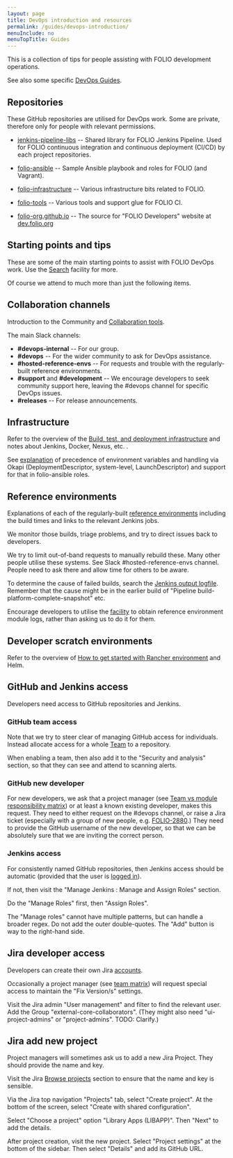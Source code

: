 ```yaml
---
layout: page
title: DevOps introduction and resources
permalink: /guides/devops-introduction/
menuInclude: no
menuTopTitle: Guides
---
```


This is a collection of tips for people assisting with FOLIO development operations.

See also some specific [DevOps Guides](/guides/#development-operations).

## Repositories

These GitHub repositories are utilised for DevOps work.
Some are private, therefore only for people with relevant permissions.

* [jenkins-pipeline-libs](https://github.com/folio-org/jenkins-pipeline-libs)
  -- Shared library for FOLIO Jenkins Pipeline.
  Used for FOLIO continuous integration and continuous deployment (CI/CD) by each project repositories.

* [folio-ansible](https://github.com/folio-org/folio-ansible)
  -- Sample Ansible playbook and roles for FOLIO (and Vagrant).

* [folio-infrastructure](https://github.com/folio-org-priv/folio-infrastructure)
  -- Various infrastructure bits related to FOLIO.

* [folio-tools](https://github.com/folio-org/folio-tools)
  -- Various tools and support glue for FOLIO CI.

* [folio-org.github.io](https://github.com/folio-org/folio-org.github.io)
  -- The source for "FOLIO Developers" website at [dev.folio.org](https://dev.folio.org/)

## Starting points and tips

These are some of the main starting points to assist with FOLIO DevOps work.
Use the [Search](/search/) facility for more.

Of course we attend to much more than just the following items.

## Collaboration channels

Introduction to the Community and [Collaboration tools](/community/#collaboration-tools).

The main Slack channels:

* **#devops-internal** -- For our group.
* **#devops** -- For the wider community to ask for DevOps assistance.
* **#hosted-reference-envs** -- For requests and trouble with the regularly-built reference environments.
* **#support** and **#development** -- We encourage developers to seek community support here, leaving the #devops channel for specific DevOps issues.
* **#releases** -- For release announcements.

## Infrastructure

Refer to the overview of the [Build, test, and deployment infrastructure](/guides/automation/) and notes about Jenkins, Docker, Nexus, etc.
.

See [explanation](https://issues.folio.org/browse/FOLIO-3171?focusedCommentId=107712&page=com.atlassian.jira.plugin.system.issuetabpanels%3Acomment-tabpanel#comment-107712) of precedence of environment variables and handling via Okapi (DeploymentDescriptor, system-level, LaunchDescriptor) and support for that in folio-ansible roles.

## Reference environments

Explanations of each of the regularly-built [reference environments](/guides/automation/#reference-environments) including the build times and links to the relevant Jenkins jobs.

We monitor those builds, triage problems, and try to direct issues back to developers.

We try to limit out-of-band requests to manually rebuild these.
Many other people utilise these systems.
See Slack #hosted-reference-envs channel.
People need to ask there and allow time for others to be aware.

To determine the cause of failed builds, search the [Jenkins output logfile](/faqs/how-to-investigate-jenkins-logs/).
Remember that the cause might be in the earlier build of "Pipeline build-platform-complete-snapshot" etc.

Encourage developers to utilise the [facility](/faqs/how-to-obtain-refenv-logs/) to obtain reference environment module logs, rather than asking us to do it for them.

## Developer scratch environments

Refer to the overview of [How to get started with Rancher environment](/faqs/how-to-get-started-with-rancher/) and Helm.

## GitHub and Jenkins access

Developers need access to GitHub repositories and Jenkins.

### GitHub team access

Note that we try to steer clear of managing GitHub access for individuals.
Instead allocate access for a whole [Team](https://github.com/orgs/folio-org/teams) to a repository.

When enabling a team, then also add it to the "Security and analysis" section, so that they can see and attend to scanning alerts.

### GitHub new developer

For new developers, we ask that a project manager (see [Team vs module responsibility matrix](https://wiki.folio.org/display/REL/Team+vs+module+responsibility+matrix)) or at least a known existing developer, makes this request.
They need to either request on the #devops channel, or raise a Jira ticket (especially with a group of new people, e.g. [FOLIO-2880](https://issues.folio.org/browse/FOLIO-2880).)
They need to provide the GitHub username of the new developer, so that we can be absolutely sure that we are inviting the correct person.

### Jenkins access

For consistently named GitHub repositories, then Jenkins access should be automatic (provided that the user is [logged in](/guides/automation/#jenkins)).

If not, then visit the "Manage Jenkins : Manage and Assign Roles" section.

Do the "Manage Roles" first, then "Assign Roles".

The "Manage roles" cannot have multiple patterns, but can handle a broader regex.
Do not add the outer double-quotes.
The "Add" button is way to the right-hand side.

## Jira developer access

Developers can create their own Jira [accounts](/community/#collaboration-tools).

Occasionally a project manager (see [team matrix](https://wiki.folio.org/display/REL/Team+vs+module+responsibility+matrix)) will request special access to maintain the "Fix Version/s" settings.

Visit the Jira admin "User management" and filter to find the relevant user.
Add the Group "external-core-collaborators".
(They might also need "ui-project-admins" or "project-admins". TODO: Clarify.)

## Jira add new project

Project managers will sometimes ask us to add a new Jira Project.
They should provide the name and key.

Visit the Jira [Browse projects](https://issues.folio.org/secure/BrowseProjects.jspa?selectedCategory=all&selectedProjectType=all) section to ensure that the name and key is sensible.

Via the Jira top navigation "Projects" tab, select "Create project".
At the bottom of the screen, select "Create with shared configuration".

Select "Choose a project" option "Library Apps (LIBAPP)". Then "Next" to add the details.

After project creation, visit the new project. Select "Project settings" at the bottom of the sidebar.
Then select "Details" and add its GitHub URL.

